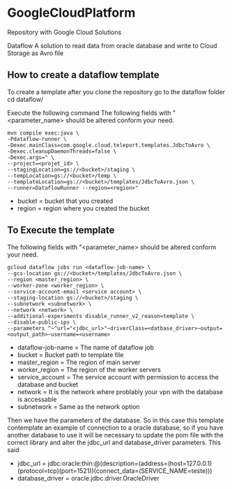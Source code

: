 # GoogleCloudPlatform
Repository with Google Cloud Solutions

Dataflow
A solution to read data from oracle database and write to Cloud Storage as Avro file

## How to create a dataflow template
To create a template after you clone the repository go to the dataflow folder
cd dataflow/

Execute the following command
The following fields with "<parameter_name> should be altered conform your need.
```shell
mvn compile exec:java \
-Pdataflow-runner \
-Dexec.mainClass=com.google.cloud.teleport.templates.JdbcToAvro \
-Dexec.cleanupDaemonThreads=false \
-Dexec.args=" \
--project=<projet_id> \
--stagingLocation=gs://<bucket>/staging \
--tempLocation=gs://<bucket>/temp \
--templateLocation=gs://<bucket>/templates/JdbcToAvro.json \
--runner=DataflowRunner --region=<region>"
```
* bucket = bucket that you created
* region = region where you created the bucket

## To Execute the template
The following fields with "<parameter_name> should be altered conform your need.
```shell
gcloud dataflow jobs run <dataflow-job-name> \
--gcs-location gs://<bucket>/templates/JdbcToAvro.json \
--region <master_region> \
--worker-zone <worker_region> \
--service-account-email <service account> \
--staging-location gs://<bucket>/staging \
--subnetwork <subnetwork> \
--network <network> \
--additional-experiments disable_runner_v2_reason=template \
--disable-public-ips \
--parameters ^~^url="<jdbc_url>"~driverClass=<datbase_driver>~output=<output_path>~username=<username>
```
* dataflow-job-name = The name of dataflow job  
* bucket = Bucket path to template file  
* master_region = The region of main server   
* worker_region = The region of the worker servers   
* service_account = The service account with permission to access the database and bucket  
* network = It is the network where problably your vpn with the database is accessable  
* subnetwork = Same as the network option  

Then we have the parameters of the database. So in this case this template contemplate an example of connection to a oracle database, so if you have another database to use it will be necessary to update the pom file with the correct library and alter the jdbc_url and database_driver parameters. This said  
* jdbc_url = jdbc:oracle:thin:@(description=(address=(host=127.0.0.1)(protocol=tcp)(port=1521))(connect_data=(SERVICE_NAME=teste)))  
* database_driver = oracle.jdbc.driver.OracleDriver
